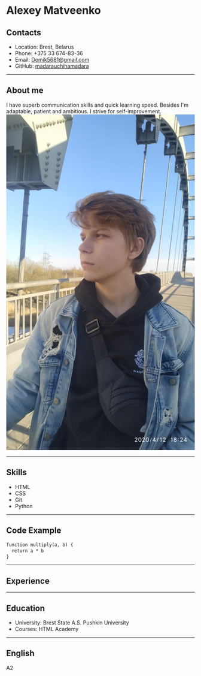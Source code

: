 # Alexey Matveenko
## Contacts
* Location: Brest, Belarus
* Phone: +375 33 674-83-36
* Email: Domik5681@gmail.com
* GitHub: [madarauchihamadara](https://github.com/madarauchihamadara)
___
## About me
I have superb communication skills and quick learning speed. Besides I'm adaptable, patient and ambitious. I strive for self-improvement.
![My foto](Foto.jpg)
___
## Skills
* HTML
* CSS
* Git
* Python
___
## Code Example
```
function multiply(a, b) {
  return a * b
} ​
```
___
## Experience
___
## Education
* University: Brest State A.S. Pushkin University
* Courses: HTML Academy

___
## English
A2
